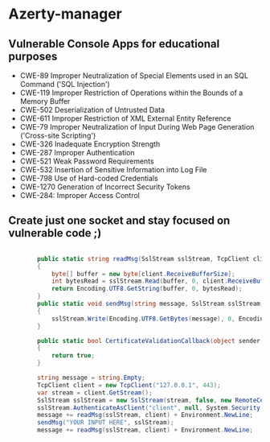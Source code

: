 # Azerty-manager
 
## Vulnerable Console Apps for educational purposes

* CWE-89	Improper Neutralization of Special Elements used in an SQL Command ('SQL Injection')
* CWE-119	Improper Restriction of Operations within the Bounds of a Memory Buffer
* CWE-502	Deserialization of Untrusted Data
* CWE-611	Improper Restriction of XML External Entity Reference
* CWE-79	Improper Neutralization of Input During Web Page Generation ('Cross-site Scripting')
* CWE-326	Inadequate Encryption Strength
* CWE-287	Improper Authentication
* CWE-521	Weak Password Requirements
* CWE-532	Insertion of Sensitive Information into Log File
* CWE-798	Use of Hard-coded Credentials 
* CWE-1270  Generation of Incorrect Security Tokens
* CWE-284: Improper Access Control

## Create just one socket and stay focused on vulnerable code ;)

```c#

        public static string readMsg(SslStream sslStream, TcpClient client)
        {
            byte[] buffer = new byte[client.ReceiveBufferSize];
            int bytesRead = sslStream.Read(buffer, 0, client.ReceiveBufferSize);
            return Encoding.UTF8.GetString(buffer, 0, bytesRead);
        }
        public static void sendMsg(string message, SslStream sslStream)
        {
            sslStream.Write(Encoding.UTF8.GetBytes(message), 0, Encoding.UTF8.GetBytes(message).Length);
        }

        public static bool CertificateValidationCallback(object sender, X509Certificate certificate, X509Chain chain, SslPolicyErrors sslPolicyErrors)
        {
            return true;
        }

        string message = string.Empty;
        TcpClient client = new TcpClient("127.0.0.1", 443);
        var stream = client.GetStream();
        SslStream sslStream = new SslStream(stream, false, new RemoteCertificateValidationCallback(CertificateValidationCallback));
        sslStream.AuthenticateAsClient("client", null, System.Security.Authentication.SslProtocols.Tls12, false);
        message += readMsg(sslStream, client) + Environment.NewLine;
        sendMsg("YOUR INPUT HERE", sslStream);
        message += readMsg(sslStream, client) + Environment.NewLine;

```